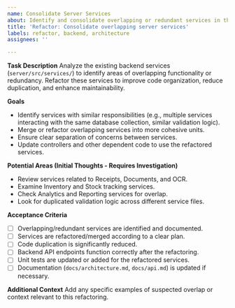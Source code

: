 ```yaml
---
name: Consolidate Server Services
about: Identify and consolidate overlapping or redundant services in the backend
title: 'Refactor: Consolidate overlapping server services'
labels: refactor, backend, architecture
assignees: ''

---
```


**Task Description**
Analyze the existing backend services (`server/src/services/`) to identify areas of overlapping functionality or redundancy. Refactor these services to improve code organization, reduce duplication, and enhance maintainability.

**Goals**
- Identify services with similar responsibilities (e.g., multiple services interacting with the same database collection, similar validation logic).
- Merge or refactor overlapping services into more cohesive units.
- Ensure clear separation of concerns between services.
- Update controllers and other dependent code to use the refactored services.

**Potential Areas (Initial Thoughts - Requires Investigation)**
- Review services related to Receipts, Documents, and OCR.
- Examine Inventory and Stock tracking services.
- Check Analytics and Reporting services for overlap.
- Look for duplicated validation logic across different service files.

**Acceptance Criteria**
- [ ] Overlapping/redundant services are identified and documented.
- [ ] Services are refactored/merged according to a clear plan.
- [ ] Code duplication is significantly reduced.
- [ ] Backend API endpoints function correctly after the refactoring.
- [ ] Unit tests are updated or added for the refactored services.
- [ ] Documentation (`docs/architecture.md`, `docs/api.md`) is updated if necessary.

**Additional Context**
Add any specific examples of suspected overlap or context relevant to this refactoring.
